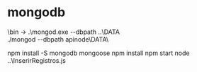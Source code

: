 # mongodb

\bin -> .\mongod.exe --dbpath ..\DATA\
./mongod --dbpath apinode\DATA\

npm install -S mongodb mongoose
npm install
npm start
node ..\InserirRegistros.js
